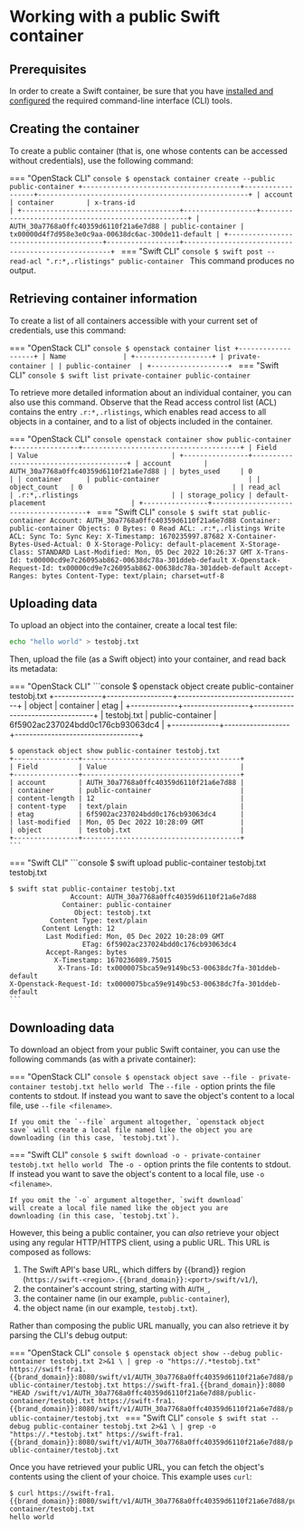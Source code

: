 # Working with a public Swift container

## Prerequisites

In order to create a Swift container, be sure that you have
[installed and configured](../) the required command-line interface
(CLI) tools.


## Creating the container

To create a public container (that is, one whose contents can be
accessed without credentials), use the following command:

=== "OpenStack CLI"
    ```console
    $ openstack container create --public public-container
    +---------------------------------------+------------------+----------------------------------------------------+
    | account                               | container        | x-trans-id                                         |
    +---------------------------------------+------------------+----------------------------------------------------+
    | AUTH_30a7768a0ffc40359d6110f21a6e7d88 | public-container | tx00000d4f7d958e3e0c9aa-00638dc6ac-300de11-default |
    +---------------------------------------+------------------+----------------------------------------------------+
    ```
=== "Swift CLI"
    ```console
    $ swift post --read-acl ".r:*,.rlistings" public-container
    ```
    This command produces no output.


## Retrieving container information

To create a list of all containers accessible with your current set of
credentials, use this command:

=== "OpenStack CLI"
    ```console
    $ openstack container list
    +-------------------+
    | Name              |
    +-------------------+
    | private-container |
    | public-container  |
    +-------------------+
    ```
=== "Swift CLI"
    ```console
    $ swift list
    private-container
    public-container
    ```

To retrieve more detailed information about an individual container,
you can also use this command. Observe that the Read access control
list (ACL) contains the entry `.r:*,.rlistings`, which enables read
access to all objects in a container, and to a list of objects
included in the container.

=== "OpenStack CLI"
    ```console
    openstack container show public-container
    +----------------+---------------------------------------+
    | Field          | Value                                 |
    +----------------+---------------------------------------+
    | account        | AUTH_30a7768a0ffc40359d6110f21a6e7d88 |
    | bytes_used     | 0                                     |
    | container      | public-container                      |
    | object_count   | 0                                     |
    | read_acl       | .r:*,.rlistings                       |
    | storage_policy | default-placement                     |
    +----------------+---------------------------------------+
    ```
=== "Swift CLI"
    ```console
    $ swift stat public-container
                          Account: AUTH_30a7768a0ffc40359d6110f21a6e7d88
                        Container: public-container
                          Objects: 0
                            Bytes: 0
                         Read ACL: .r:*,.rlistings
                        Write ACL:
                          Sync To:
                         Sync Key:
                      X-Timestamp: 1670235997.87682
    X-Container-Bytes-Used-Actual: 0
                 X-Storage-Policy: default-placement
                  X-Storage-Class: STANDARD
                    Last-Modified: Mon, 05 Dec 2022 10:26:37 GMT
                       X-Trans-Id: tx00000cd9e7c26095ab862-00638dc78a-301ddeb-default
           X-Openstack-Request-Id: tx00000cd9e7c26095ab862-00638dc78a-301ddeb-default
                    Accept-Ranges: bytes
                     Content-Type: text/plain; charset=utf-8
    ```

## Uploading data

To upload an object into the container, create a local test file:

```bash
echo "hello world" > testobj.txt
```

Then, upload the file (as a Swift object) into your container, and
read back its metadata:

=== "OpenStack CLI"
    ```console
    $ openstack object create public-container testobj.txt
    +-------------+------------------+----------------------------------+
    | object      | container        | etag                             |
    +-------------+------------------+----------------------------------+
    | testobj.txt | public-container | 6f5902ac237024bdd0c176cb93063dc4 |
    +-------------+------------------+----------------------------------+

    $ openstack object show public-container testobj.txt
    +----------------+---------------------------------------+
    | Field          | Value                                 |
    +----------------+---------------------------------------+
    | account        | AUTH_30a7768a0ffc40359d6110f21a6e7d88 |
    | container      | public-container                      |
    | content-length | 12                                    |
    | content-type   | text/plain                            |
    | etag           | 6f5902ac237024bdd0c176cb93063dc4      |
    | last-modified  | Mon, 05 Dec 2022 10:28:09 GMT         |
    | object         | testobj.txt                           |
    +----------------+---------------------------------------+
    ```
=== "Swift CLI"
    ```console
    $ swift upload public-container testobj.txt
    testobj.txt

    $ swift stat public-container testobj.txt
                   Account: AUTH_30a7768a0ffc40359d6110f21a6e7d88
                 Container: public-container
                    Object: testobj.txt
              Content Type: text/plain
            Content Length: 12
             Last Modified: Mon, 05 Dec 2022 10:28:09 GMT
                      ETag: 6f5902ac237024bdd0c176cb93063dc4
             Accept-Ranges: bytes
               X-Timestamp: 1670236089.75015
                X-Trans-Id: tx0000075bca59e9149bc53-00638dc7fa-301ddeb-default
    X-Openstack-Request-Id: tx0000075bca59e9149bc53-00638dc7fa-301ddeb-default
    ```

## Downloading data

To download an object from your public Swift container, you can use
the following commands (as with a private container):

=== "OpenStack CLI"
    ```console
    $ openstack object save --file - private-container testobj.txt
    hello world
    ```
    The `--file -` option prints the file contents to stdout. If
    instead you want to save the object's content to a local file,
    use `--file <filename>`.

    If you omit the `--file` argument altogether, `openstack object
    save` will create a local file named like the object you are
    downloading (in this case, `testobj.txt`).
=== "Swift CLI"
    ```console
    $ swift download -o - private-container testobj.txt
    hello world
    ```
    The `-o -` option prints the file contents to stdout. If
    instead you want to save the object's content to a local file,
    use `-o <filename>`.

    If you omit the `-o` argument altogether, `swift download`
    will create a local file named like the object you are
    downloading (in this case, `testobj.txt`).

However, this being a public container, you can *also* retrieve your
object using any regular HTTP/HTTPS client, using a public URL. This
URL is composed as follows:

1. The Swift API's base URL, which differs by {{brand}} region
   (`https://swift‑<region>.{{brand_domain}}:<port>/swift/v1/`),
2. the container's account string, starting with `AUTH_`,
3. the container name (in our example, `public-container`),
4. the object name (in our example, `testobj.txt`).

Rather than composing the public URL manually, you can also retrieve
it by parsing the CLI's debug output:

=== "OpenStack CLI"
    ```console
    $ openstack object show --debug public-container testobj.txt 2>&1 \
      | grep -o "https://.*testobj.txt"
    https://swift-fra1.{{brand_domain}}:8080/swift/v1/AUTH_30a7768a0ffc40359d6110f21a6e7d88/public-container/testobj.txt
    https://swift-fra1.{{brand_domain}}:8080 "HEAD /swift/v1/AUTH_30a7768a0ffc40359d6110f21a6e7d88/public-container/testobj.txt
    https://swift-fra1.{{brand_domain}}:8080/swift/v1/AUTH_30a7768a0ffc40359d6110f21a6e7d88/public-container/testobj.txt
    ```
=== "Swift CLI"
    ```console
    $ swift stat --debug public-container testobj.txt 2>&1 \
      | grep -o "https://.*testobj.txt"
    https://swift-fra1.{{brand_domain}}:8080/swift/v1/AUTH_30a7768a0ffc40359d6110f21a6e7d88/public-container/testobj.txt
    ```

Once you have retrieved your public URL, you can fetch the object's
contents using the client of your choice. This example uses `curl`:

```console
$ curl https://swift-fra1.{{brand_domain}}:8080/swift/v1/AUTH_30a7768a0ffc40359d6110f21a6e7d88/public-container/testobj.txt
hello world
```
